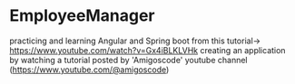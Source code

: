 # EmployeeManager
practicing and learning Angular and Spring boot from this tutorial-> https://www.youtube.com/watch?v=Gx4iBLKLVHk
creating an application by watching a tutorial posted by 'Amigoscode' youtube channel (https://www.youtube.com/@amigoscode)
